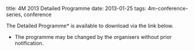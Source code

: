 title: 4M 2013 Detailed Programme
date: 2013-01-25
tags: 4m-conference-series, conference


The Detailed Programme* is available to download via the link below.
* The programme may be changed by the organisers without prior notification.
<!--break-->
